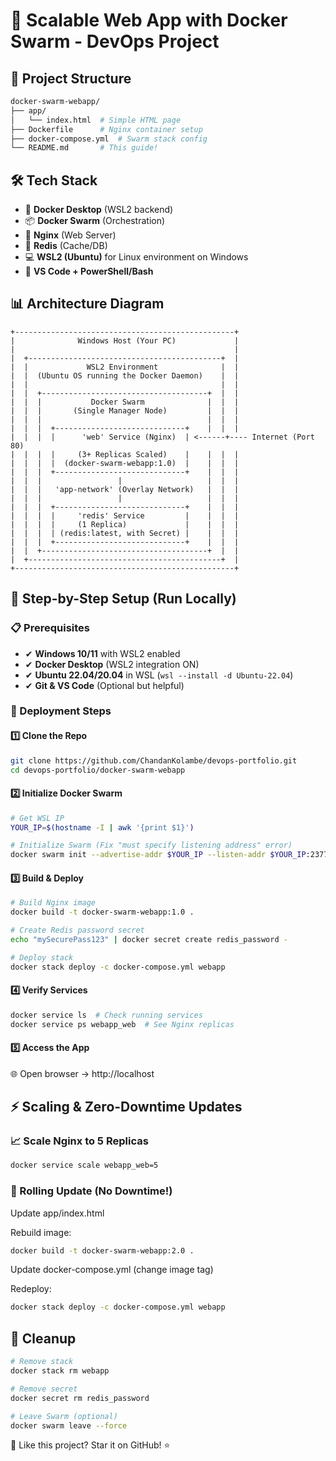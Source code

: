 # 🚀 Scalable Web App with Docker Swarm - DevOps Project  

## 📂 Project Structure  
```bash
docker-swarm-webapp/
├── app/
│   └── index.html  # Simple HTML page
├── Dockerfile      # Nginx container setup
├── docker-compose.yml  # Swarm stack config
└── README.md       # This guide!
```

## 🛠️ Tech Stack
- 🐳 **Docker Desktop** (WSL2 backend)
- 📦 **Docker Swarm** (Orchestration)
- 🔄 **Nginx** (Web Server)
- 🔴 **Redis** (Cache/DB)
- 💻 **WSL2 (Ubuntu)** for Linux environment on Windows
- 🔧 **VS Code + PowerShell/Bash**

## 📊 Architecture Diagram

```text
+-------------------------------------------------+
|              Windows Host (Your PC)             |
|                                                 |
|  +-------------------------------------------+  |
|  |             WSL2 Environment              |  |
|  |  (Ubuntu OS running the Docker Daemon)    |  |
|  |                                           |  |
|  |  +-------------------------------------+  |  |
|  |  |           Docker Swarm              |  |  |
|  |  |       (Single Manager Node)         |  |  |
|  |  |                                     |  |  |
|  |  |  +-----------------------------+    |  |  |
|  |  |  |      'web' Service (Nginx)  | <------+---- Internet (Port 80)
|  |  |  |     (3+ Replicas Scaled)    |    |  |  |
|  |  |  |  (docker-swarm-webapp:1.0)  |    |  |  |
|  |  |  +-----------------------------+    |  |  |
|  |  |                 |                   |  |  |
|  |  |   'app-network' (Overlay Network)   |  |  |
|  |  |                 |                   |  |  |
|  |  |  +-----------------------------+    |  |  |
|  |  |  |     'redis' Service         |    |  |  |
|  |  |  |     (1 Replica)             |    |  |  |
|  |  |  | (redis:latest, with Secret) |    |  |  |
|  |  |  +-----------------------------+    |  |  |
|  |  +-------------------------------------+  |  |
|  +-------------------------------------------+  |
+-------------------------------------------------+
```

## 🚀 Step-by-Step Setup (Run Locally)

### 📋 Prerequisites
- ✔ **Windows 10/11** with WSL2 enabled
- ✔ **Docker Desktop** (WSL2 integration ON)
- ✔ **Ubuntu 22.04/20.04** in WSL (`wsl --install -d Ubuntu-22.04`)
- ✔ **Git & VS Code** (Optional but helpful)

### 🔧 Deployment Steps

#### 1️⃣ Clone the Repo
```bash
git clone https://github.com/ChandanKolambe/devops-portfolio.git
cd devops-portfolio/docker-swarm-webapp
```
#### 2️⃣ Initialize Docker Swarm
```bash
# Get WSL IP
YOUR_IP=$(hostname -I | awk '{print $1}')

# Initialize Swarm (Fix "must specify listening address" error)
docker swarm init --advertise-addr $YOUR_IP --listen-addr $YOUR_IP:2377
```

#### 3️⃣ Build & Deploy
```bash
# Build Nginx image
docker build -t docker-swarm-webapp:1.0 .

# Create Redis password secret
echo "mySecurePass123" | docker secret create redis_password -

# Deploy stack
docker stack deploy -c docker-compose.yml webapp
```

#### 4️⃣ Verify Services
```bash
docker service ls  # Check running services
docker service ps webapp_web  # See Nginx replicas
```

#### 5️⃣ Access the App
🌐 Open browser → http://localhost

## ⚡ Scaling & Zero-Downtime Updates
### 📈 Scale Nginx to 5 Replicas
```bash
docker service scale webapp_web=5
```

### 🔄 Rolling Update (No Downtime!)
Update app/index.html

Rebuild image:

```bash
docker build -t docker-swarm-webapp:2.0 .
```

Update docker-compose.yml (change image tag)

Redeploy:

```bash
docker stack deploy -c docker-compose.yml webapp
```

## 🧹 Cleanup
```bash
# Remove stack
docker stack rm webapp

# Remove secret
docker secret rm redis_password

# Leave Swarm (optional)
docker swarm leave --force
```

🌟 Like this project? Star it on GitHub! ⭐